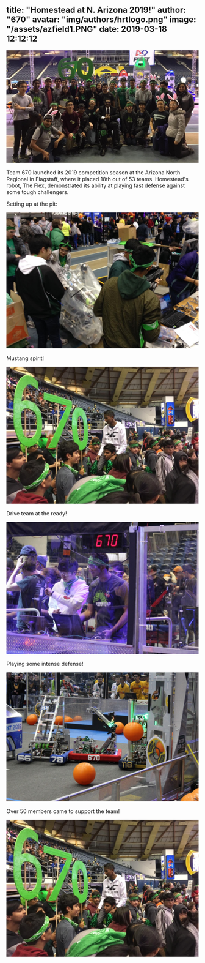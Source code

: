 title:  "Homestead at N. Arizona 2019!"
author: "670"
avatar: "img/authors/hrtlogo.png"
image: "/assets/azfield1.PNG"
date:   2019-03-18 12:12:12
---

![](/assets/azteam.PNG)


Team 670 launched its 2019 competition season at the Arizona North Regional in Flagstaff, where it placed 18th out of 53 teams.
Homestead's robot, The Flex, demonstrated its ability at playing fast defense against some tough challengers.

Setting up at the pit: 

![](/assets/azpit1.PNG)


Mustang spirit!

![](/assets/azspirit3.PNG)


Drive team at the ready!

![](/assets/azdrive1.PNG)


Playing some intense defense!

![](/assets/azdefense118.PNG)


Over 50 members came to support the team!

![](/assets/azspirit3.PNG)


